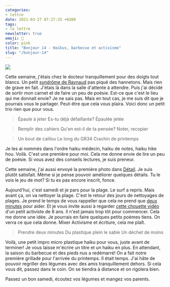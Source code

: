 ```yaml
---
categories:
- lettre
date: 2021-03-27 07:27:33 +0200
tags:
- la lettre
newsletter: true
emoji: 💌
color: pink
title: "Bonjour 14 - Haikus, barbecue et activisme"
slug: "/bonjour-14"
---
```

![](https://buttondown.s3.us-west-2.amazonaws.com/images/d2f59b1a-6cc4-45d2-81e8-36ccfcbb3423.jpeg)

Cette semaine, j'étais chez le docteur tranquillement pour des doigts tout blancs. Un petit [syndrôme de Raynaud](https://www.ameli.fr/assure/sante/themes/phenomene-raynaud/definition-symptomes-causes) pas piqué des hannetons. Mais rien de grave en fait. J'étais là dans la salle d'attente à attendre. Puis j'ai décidé de sortir mon carnet et de faire un peu de poésie. Est-ce que c'est le lieu qui me donnait envie? Je ne sais pas. Mais en tout cas, je me suis dit que je pourrais vous le partager. Peut-être que cela vous plaira. Voici donc un petit trio rien que pour vous.

> Épaule à jeter
> Es-tu déjà défaillante?
> Épaulée jetée

> Remplir des cahiers
> Qu'en est-il de ta pensée?
> Noter, recopier

> Un bout de caillou
> Le long du GR34
> Crachin de printemps


Je les ai nommés dans l'ordre haiku médecin, haiku de notes, haiku hike hou. Voilà. C'est une première pour moi. Cela me donne envie de lire un peu de poésie. Si vous avez des conseils lectures, je suis preneur.

Cette semaine, j'ai aussi envoyé la première photo dans [Détail](https://yannickschutz.com/details/001). Je suis plutôt satisfait. Même si je pense pouvoir améliorer quelques détails. Tu le vois le jeu de mot? Si tu es pas encore inscrit, fonce.

Aujourd'hui, c'est samedi et je pars pour la plage. Le surf a repris. Mais avant ça, on va nettoyer la plage. C'est le retour des jours de nettoyages de plages. Je prend le temps de vous rappeller que cela ne prend que [deux minutes](https://yannickschutz.com/juste-deux-minutes/) pour aider. Et je vous invite aussi à regarder [cette chouette vidéo](https://www.youtube.com/channel/UCe736xPCf6KlYjO-jrFF8dQ) d'un petit activiste de 8 ans. Il n'est jamais trop tôt pour commencer. Cela me donne une idée. Je pourrais en faire quelques petits poèmes tiens. On verra ce que cela donne. Mixer Activisme et écriture, cela me plaît.

> Prendre deux minutes
> Du plastique plein le sable
> Un déchet de moins

Voilà, une petit impro micro plastique haiku pour vous, juste avant de terminer! Je vous laisse m'écrire un titre et un haiku en plus. En attendant, la saison du barbecue et des pieds nus a redémarré! On a fait notre première grillade pour l'arrivée du printemps. Il était temps. J'ai hâte de pouvoir regriller des légumes avec des amis tranquillement dehors. Si cela vous dit, passez dans le coin. On se tiendra à distance et on rigolera bien.

Passez un bon samedi, écoutez vos légumes et mangez vos parents.
